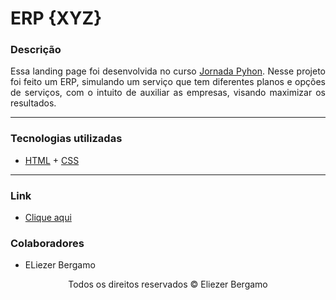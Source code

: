 <h1>ERP {XYZ}</h1>

<section>
  <div>
    <h3>Descrição</h3>
    <p align="justify">
      Essa landing page foi desenvolvida no curso <a href="https://pythonacademy.com.br/">Jornada Pyhon</a>.
      Nesse projeto foi feito um ERP, simulando um serviço que tem diferentes planos e opções de serviços,
      com o intuito de auxiliar as empresas, visando maximizar os resultados.
    </p>
  </div><hr>
  
  <div>
    <h3>Tecnologias utilizadas</h3>
    <ul>
      <li>
        <a href="https://developer.mozilla.org/pt-BR/docs/Web/HTML">HTML</a> + <a href="https://developer.mozilla.org/pt-BR/docs/Web/CSS">CSS</a>
      </li>
    </ul>
  </div><hr>

  <div>
    <h3>Link</h3>
    <ul>
      <li>
        <a href="https://eliezerbergamo.github.io/ERP-XYZ/">Clique aqui</a>
      </li>
    </ul>
  </div>

  <div>
    <h3>Colaboradores</h3>
    <ul>
      <li>
        ELiezer Bergamo
      </li>
    </ul>
  </div>
</section>

<footer>
  <p align="center">Todos os direitos reservados &copy Eliezer Bergamo</p>
</footer>
